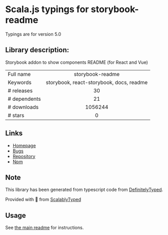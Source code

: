 
# Scala.js typings for storybook-readme

Typings are for version 5.0

## Library description:
Storybook addon to show components README (for React and Vue)

|                    |                 |
| ------------------ | :-------------: |
| Full name          | storybook-readme |
| Keywords           | storybook, react-storybook, docs, readme |
| # releases         | 30 |
| # dependents       | 21 |
| # downloads        | 1056244 |
| # stars            | 0 |

## Links
- [Homepage](https://github.com/tuchk4/storybook-readme)
- [Bugs](https://github.com/tuchk4/storybook-readme/issues)
- [Repository](https://github.com/tuchk4/storybook-readme)
- [Npm](https://www.npmjs.com/package/storybook-readme)
    


## Note
This library has been generated from typescript code from [DefinitelyTyped](https://definitelytyped.org).

Provided with :purple_heart: from [ScalablyTyped](https://github.com/oyvindberg/ScalablyTyped)

## Usage
See [the main readme](../../readme.md) for instructions.


